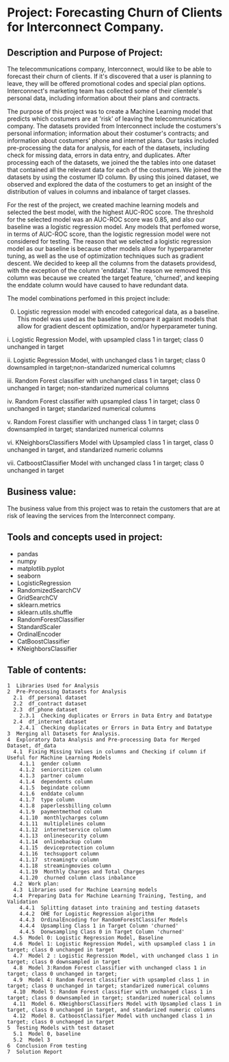 # Project: **Forecasting Churn of Clients for Interconnect Company.**

## Description and Purpose of Project:
The telecommunications company, Interconnect, would like to be able to forecast their churn of clients. If it's discovered that a user is planning to leave, they will be offered promotional codes and special plan options. Interconnect's marketing team has collected some of their clientele's personal data, including information about their plans and contracts.

The purpose of this project was to create a Machine Learning model that predicts which costumers are at 'risk' of leaving the telecommunications company. The datasets provided from Interconnect include the costumers's personal information; information about their costumer's contracts; and information about costumers' phone and internet plans. Our tasks included pre-processing the data for analysis, for each of the datasets, including check for missing data, errors in data entry, and duplicates. After processing each of the datasets, we joined the the tables into one dataset that contained all the relevant data for each of the costumers. We joined the datasets by using the costumer ID column. By using this joined dataset, we observed and explored the data of the costumers to get an insight of the distribution of values in columns and inbalance of target classes.

For the rest of the project, we created machine learning models and selected the best model, with the highest AUC-ROC score. The threshold for the selected model was an AUC-ROC score was 0.85, and also our baseline was a logistic regression model. Any models that perfomed worse, in terms of AUC-ROC score, than the logistic regression model were not considered for testing. The reason that we selected a logistic regression model as our baseline is because other models allow for hyperparameter tuning, as well as the use of optimization techniques such as gradient descent. We decided to keep all the columns from the datasets providesd, with the exception of the column 'enddata'. The reason we removed this column was because we created the target feature, 'churned', and keeping the enddate column would have caused to have redundant data.

The model combinations perfomed in this project include:

0. Logistic regression model with encoded categorical data, as a baseline. This model was used as the baseline to compare it agaisnt models that allow for gradient descent optimization, and/or hyperparameter tuning.

i. Logistic Regression Model, with upsampled class 1 in target; class 0 unchanged in target

ii. Logistic Regression Model, with unchanged class 1 in target; class 0 downsampled in target;non-standarized numerical columns

iii. Random Forest classifier with unchanged class 1 in target; class 0 unchanged in target; non-standarized numerical columns

iv. Random Forest classifier with upsampled class 1 in target; class 0 unchanged in target; standarized numerical columns

v. Random Forest classifier with unchanged class 1 in target; class 0 downsampled in target; standarized numerical columns

vi. KNeighborsClassifiers Model with Upsampled class 1 in target, class 0 unchanged in target, and standarized numeric columns

vii. CatboostClassifier Model with unchanged class 1 in target; class 0 unchanged in target

## Business value:

The business value from this project was to retain the customers that are at risk of leaving the services from the Interconnect company. 

## Tools and concepts used in project:

- pandas
- numpy
- matplotlib.pyplot
- seaborn
- LogisticRegression
- RandomizedSearchCV
- GridSearchCV
- sklearn.metrics 
- sklearn.utils.shuffle
- RandomForestClassifier
- StandardScaler
- OrdinalEncoder
- CatBoostClassifier
- KNeighborsClassifier

## Table of contents:
```
1  Libraries Used for Analysis
2  Pre-Processing Datasets for Analysis
  2.1  df_personal dataset
  2.2  df_contract dataset
  2.3  df_phone dataset
    2.3.1  Checking duplicates or Errors in Data Entry and Datatype
  2.4  df_internet dataset
    2.4.1  Checking duplicates or Errors in Data Entry and Datatype
3  Merging all Datasets for Analysis.
4  Exploratory Data Analysis and Pre-processing Data for Merged Dataset, df_data
  4.1  Fixing Missing Values in columns and Checking if column if Useful for Machine Learning Models
    4.1.1  gender column
    4.1.2  seniorcitizen column
    4.1.3  partner column
    4.1.4  dependents column
    4.1.5  begindate column
    4.1.6  enddate column
    4.1.7  type column
    4.1.8  paperlessbilling column
    4.1.9  paymentmethod column
    4.1.10  monthlycharges column
    4.1.11  multiplelines column
    4.1.12  internetservice column
    4.1.13  onlinesecurity column
    4.1.14  onlinebackup column
    4.1.15  deviceprotection column
    4.1.16  techsupport column
    4.1.17  streamingtv column
    4.1.18  streamingmovies column
    4.1.19  Monthly Charges and Total Charges
    4.1.20  churned column class inbalance
  4.2  Work plan:
  4.3  Libraries used for Machine Learning models
  4.4  Preparing Data for Machine Learning Training, Testing, and Validation
    4.4.1  Splitting dataset into training and testing datasets
    4.4.2  OHE for Logistic Regression algorithm
    4.4.3  OrdinalEncoding for RandomForestClassifer Models
    4.4.4  Upsampling Class 1 in Target Column 'churned'
    4.4.5  Donwsampling Class 0 in Target Column 'churned'
  4.5  Model 0: Logistic Regression Model, Baseline
  4.6  Model 1: Logistic Regression Model, with upsampled class 1 in target; class 0 unchanged in target
  4.7  Model 2 : Logistic Regression Model, with unchanged class 1 in target; class 0 downsampled in target
  4.8  Model 3:Random Forest classifier with unchanged class 1 in target; class 0 unchanged in target;
  4.9  Model 4: Random Forest classifier with upsampled class 1 in target; class 0 unchanged in target; standarized numerical columns
  4.10  Model 5: Random Forest classifier with unchanged class 1 in target; class 0 downsampled in target; standarized numerical columns
  4.11  Model 6. KNeighborsClassifiers Model with Upsampled class 1 in target, class 0 unchanged in target, and standarized numeric columns
  4.12  Model 8. CatboostClassifier Model with unchanged class 1 in target; class 0 unchanged in target
5  Testing Models with test dataset
  5.1  Model 0, baseline
  5.2  Model 3
6  Conclusion From testing
7  Solution Report
```
